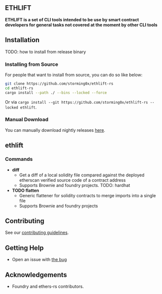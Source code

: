 ## ETHLIFT

**ETHLIFT is a set of CLI tools intended to be use by smart contract developers for general tasks not covered at the moment by other CLI tools**

## Installation

TODO: how to install from release binary

### Installing from Source

For people that want to install from source, you can do so like below:

```sh
git clone https://github.com/storming0x/ethlift-rs
cd ethlift-rs
cargo install --path ./ --bins --locked --force
```

Or via `cargo install --git https://github.com/storming0x/ethlift-rs --locked ethlift`.

### Manual Download

You can manually download nightly releases [here](https://github.com/storming0x/ethlift-rs/releases).

## ethlift

### Commands

- **diff**
  - Get a diff of a local solidity file compared against the deployed etherscan verified source code of a contract address
  - Supports Brownie and foundry projects. TODO: hardhat
- **TODO flatten** 
  - Generic flattener for solidity contracts to merge imports into a single file
  - Supports Brownie and foundry projects

## Contributing

See our [contributing guidelines](./CONTRIBUTING.md).

## Getting Help

- Open an issue with [the bug](https://github.com/storming0x/ethlift-rs/issues/new)

## Acknowledgements

- Foundry and ethers-rs contributors.
